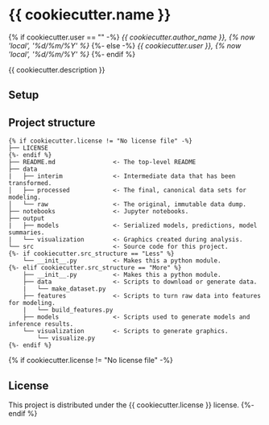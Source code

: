 # {{ cookiecutter.name }}

{% if cookiecutter.user == "" -%}
*{{ cookiecutter.author_name }}, {% now 'local', '%d/%m/%Y' %}*
{%- else -%}
*{{ cookiecutter.user }}, {% now 'local', '%d/%m/%Y' %}*
{%- endif %}

{{ cookiecutter.description }}

## Setup



## Project structure
```
{% if cookiecutter.license != "No license file" -%}
├── LICENSE
{%- endif %}
├── README.md                <- The top-level README
├── data
|   ├── interim              <- Intermediate data that has been transformed.
│   ├── processed            <- The final, canonical data sets for modeling.
│   └── raw                  <- The original, immutable data dump.
├── notebooks                <- Jupyter notebooks.
├── output             
|   ├── models               <- Serialized models, predictions, model summaries.
|   └── visualization        <- Graphics created during analysis.
└── src                      <- Source code for this project.
{%- if cookiecutter.src_structure == "Less" %}
    └── __init__.py          <- Makes this a python module.
{%- elif cookiecutter.src_structure == "More" %}
    ├── __init__.py          <- Makes this a python module.
    ├── data                 <- Scripts to download or generate data.
    |   └── make_dataset.py  
    ├── features             <- Scripts to turn raw data into features for modeling.
    |   └── build_features.py  
    ├── models               <- Scripts used to generate models and inference results.
    └── visualization        <- Scripts to generate graphics.
        └── visualize.py
{%- endif %}
```
    
{% if cookiecutter.license != "No license file" -%}
## License

This project is distributed under the  {{ cookiecutter.license }} license.
{%- endif %}